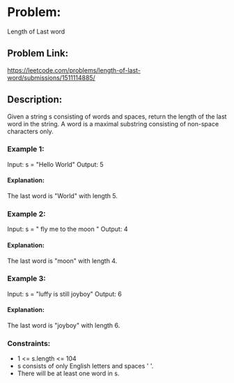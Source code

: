 # Problem:
Length of Last word

## Problem Link: 
https://leetcode.com/problems/length-of-last-word/submissions/1511114885/

## Description:
Given a string s consisting of words and spaces, return the length of the last word in the string.
A word is a maximal substring consisting of non-space characters only.

### Example 1:

Input: s = "Hello World"
Output: 5
#### Explanation:
The last word is "World" with length 5.

### Example 2:

Input: s = "   fly me   to   the moon  "
Output: 4
#### Explanation: 
The last word is "moon" with length 4.

### Example 3:

Input: s = "luffy is still joyboy"
Output: 6
#### Explanation: 
The last word is "joyboy" with length 6.
 
### Constraints:

- 1 <= s.length <= 104
- s consists of only English letters and spaces ' '.
- There will be at least one word in s.


